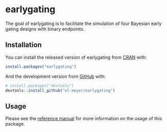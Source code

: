 
<!-- README.md is generated from README.Rmd. Please edit that file -->

# earlygating

<!-- badges: start -->
<!-- badges: end -->

The goal of earlygating is to facilitate the simulation of four Bayesian
early gating designs with binary endpoints.

## Installation

You can install the released version of earlygating from
[CRAN](https://CRAN.R-project.org) with:

``` r
install.packages("earlygating")
```

And the development version from [GitHub](https://github.com/) with:

``` r
# install.packages("devtools")
devtools::install_github("el-meyer/earlygating")
```

## Usage

Please see the [reference
manual](https://el-meyer.github.io/earlygating/) for more information on
the usage of this package.
